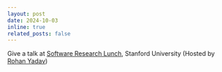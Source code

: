 ```yaml
---
layout: post
date: 2024-10-03
inline: true
related_posts: false
---
```


Give a talk at [Software Research Lunch](https://software-research-lunch.github.io/), Stanford University (Hosted by [Rohan Yadav](https://rohany.github.io/))